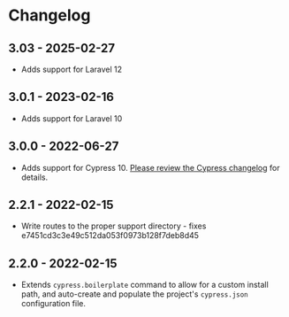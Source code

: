 # Changelog

## 3.03 - 2025-02-27

- Adds support for Laravel 12

## 3.0.1 - 2023-02-16

- Adds support for Laravel 10

## 3.0.0 - 2022-06-27

- Adds support for Cypress 10. [Please review the Cypress changelog](https://docs.cypress.io/guides/references/changelog#10-0-0) for details.

## 2.2.1 - 2022-02-15

- Write routes to the proper support directory - fixes e7451cd3c3e49c512da053f0973b128f7deb8d45

## 2.2.0 - 2022-02-15

- Extends `cypress.boilerplate` command to allow for a custom install path, and auto-create and populate the project's `cypress.json` configuration file.
